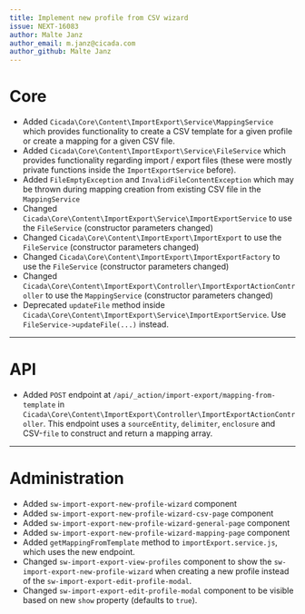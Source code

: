 ```yaml
---
title: Implement new profile from CSV wizard
issue: NEXT-16083
author: Malte Janz
author_email: m.janz@cicada.com 
author_github: Malte Janz
---
```

# Core
* Added `Cicada\Core\Content\ImportExport\Service\MappingService` which provides functionality to create a CSV template for a given profile or create a mapping for a given CSV file.
* Added `Cicada\Core\Content\ImportExport\Service\FileService` which provides functionality regarding import / export files (these were mostly private functions inside the `ImportExportService` before).
* Added `FileEmptyException` and `InvalidFileContentException` which may be thrown during mapping creation from existing CSV file in the `MappingService`
* Changed `Cicada\Core\Content\ImportExport\Service\ImportExportService` to use the `FileService` (constructor parameters changed)
* Changed `Cicada\Core\Content\ImportExport\ImportExport` to use the `FileService` (constructor parameters changed)
* Changed `Cicada\Core\Content\ImportExport\ImportExportFactory` to use the `FileService` (constructor parameters changed)
* Changed `Cicada\Core\Content\ImportExport\Controller\ImportExportActionController` to use the `MappingService` (constructor parameters changed)
* Deprecated `updateFile` method inside `Cicada\Core\Content\ImportExport\Service\ImportExportService`. Use `FileService->updateFile(...)` instead.
___
# API
* Added `POST` endpoint at `/api/_action/import-export/mapping-from-template` in `Cicada\Core\Content\ImportExport\Controller\ImportExportActionController`. This endpoint uses a `sourceEntity`, `delimiter`, `enclosure` and CSV-`file` to construct and return a mapping array.
___
# Administration
* Added `sw-import-export-new-profile-wizard` component
* Added `sw-import-export-new-profile-wizard-csv-page` component
* Added `sw-import-export-new-profile-wizard-general-page` component
* Added `sw-import-export-new-profile-wizard-mapping-page` component
* Added `getMappingFromTemplate` method to `importExport.service.js`, which uses the new endpoint.
* Changed `sw-import-export-view-profiles` component to show the `sw-import-export-new-profile-wizard` when creating a new profile instead of the `sw-import-export-edit-profile-modal`.
* Changed `sw-import-export-edit-profile-modal` component to be visible based on new `show` property (defaults to `true`).
